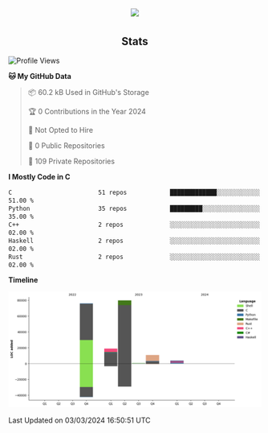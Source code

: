 <h1 align="center"><img src="https://readme-typing-svg.demolab.com?font=JetBrains+Mono&duration=3000&pause=1500&color=FE8019&center=true&multiline=true&repeat=false&random=false&width=600&height=60&lines=Welcome+to+my+page!;I'm+currently+learning+C%2C+Rust+and+C%2B%2B"></h1>

<h2 align="center">Stats</h2>

<!--START_SECTION:waka-->
![Profile Views](http://img.shields.io/badge/Profile%20Views-0-blue)

**🐱 My GitHub Data** 

> 📦 60.2 kB Used in GitHub's Storage 
 > 
> 🏆 0 Contributions in the Year 2024
 > 
> 🚫 Not Opted to Hire
 > 
> 📜 0 Public Repositories 
 > 
> 🔑 109 Private Repositories 
 > 
**I Mostly Code in C** 

```text
C                        51 repos            █████████████░░░░░░░░░░░░   51.00 % 
Python                   35 repos            █████████░░░░░░░░░░░░░░░░   35.00 % 
C++                      2 repos             ░░░░░░░░░░░░░░░░░░░░░░░░░   02.00 % 
Haskell                  2 repos             ░░░░░░░░░░░░░░░░░░░░░░░░░   02.00 % 
Rust                     2 repos             ░░░░░░░░░░░░░░░░░░░░░░░░░   02.00 % 
```



**Timeline**

![Lines of Code chart](https://raw.githubusercontent.com/fowdre/fowdre/main/assets/bar_graph.png)


 Last Updated on 03/03/2024 16:50:51 UTC
<!--END_SECTION:waka-->
